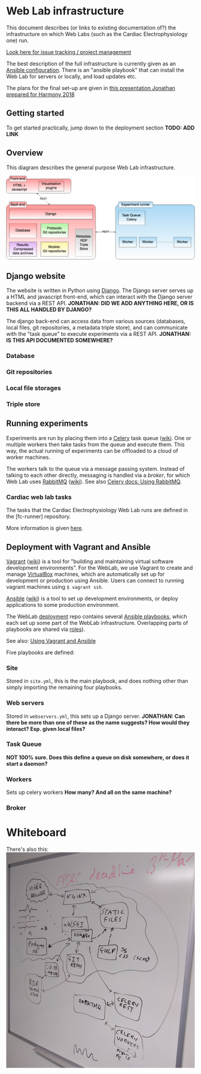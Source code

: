 # Web Lab infrastructure

This document describes (or links to existing documentation of?) the infrastructure on which Web Labs (such as the Cardiac Electrophysiology one) run.

[Look here for issue tracking / project management](https://github.com/ModellingWebLab/project_issues/issues)

The best description of the full infrastructure is currently given as an [Ansible configuration](https://github.com/ModellingWebLab/deployment). There is an "ansible playbook" that can install the Web Lab for servers or locally, and load updates etc.

The plans for the final set-up are given in [this presentation Jonathan prepared for Harmony 2018](https://github.com/ModellingWebLab/WLDocs/blob/master/doc/WL2%20technical%20detail.pdf)

## Getting started

To get started practically, jump down to the deployment section **TODO: ADD LINK**

## Overview

This diagram describes the general purpose Web Lab infrastructure.

![whiteboard with drawn overview](img/infra-1.png)

## Django website

The website is written in Python using [Django](https://docs.djangoproject.com/en/2.2/).
The Django server serves up a HTML and javascript front-end, which can interact with the Django server backend via a REST API.
**JONATHAN: DID WE ADD ANYTHING HERE, OR IS THIS ALL HANDLED BY DJANGO?**

The django back-end can access data from various sources (databases, local files, git repositories, a metadata triple store), and can communicate with the "task queue" to execute experiments via a REST API.
**JONATHAN: IS THIS API DOCUMENTED SOMEWHERE?**

### Database

### Git repositories

### Local file storages

### Triple store

## Running experiments

Experiments are run by placing them into a [Celery](http://docs.celeryproject.org/en/latest/index.html) task queue ([wiki](https://en.wikipedia.org/wiki/Celery_(software)).
One or multiple workers then take tasks from the queue and execute them.
This way, the actual running of experiments can be offloaded to a cloud of worker machines.

The workers talk to the queue via a message passing system.
Instead of talking to each other directly, messaging is handled via a *broker*, for which Web Lab uses [RabbitMQ](https://www.rabbitmq.com/documentation.html) ([wiki](https://en.wikipedia.org/wiki/RabbitMQ)).
See also [Celery docs: Using RabbitMQ](http://docs.celeryproject.org/en/latest/getting-started/brokers/rabbitmq.html).

### Cardiac web lab tasks

The tasks that the Cardiac Electrophysiology Web Lab runs are defined in the [fc-runner] repository.

More information is given [here](./infrastructure-cardiac.md).

## Deployment with Vagrant and Ansible

[Vagrant](https://www.vagrantup.com/docs/index.html) ([wiki](https://en.wikipedia.org/wiki/Vagrant_%28software%29)) is a tool for "building and maintaining virtual software development environments".
For the WebLab, we use Vagrant to create and manage [VirtualBox](https://en.wikipedia.org/wiki/VirtualBox) machines, which are automatically set up for development or production using Ansible.
Users can connect to running vagrant machines using ``$ vagrant ssh``.

[Ansible](https://docs.ansible.com/) ([wiki](https://en.wikipedia.org/wiki/Ansible_(software))) is a tool to set up development environments, or deploy applications to some production environment.

The WebLab [deployment](https://github.com/ModellingWebLab/deployment) repo contains several [Ansible playbooks](https://docs.ansible.com/ansible/latest/user_guide/playbooks_intro.html), which each set up some part of the WebLab infrastructure.
Overlapping parts of playbooks are shared via [roles](https://docs.ansible.com/ansible/latest/user_guide/playbooks_reuse_roles.html)).

See also: [Using Vagrant and Ansible](https://docs.ansible.com/ansible/latest/scenario_guides/guide_vagrant.html)

Five playbooks are defined:

### Site

Stored in `site.yml`, this is the main playbook, and does nothing other than simply importing the remaining four playbooks.

### Web servers

Stored in `webservers.yml`, this sets up a Django server.
**JONATHAN: Can there be more than one of these as the name suggests? How would they interact? Esp. given local files?**

### Task Queue

**NOT 100% sure. Does this define a queue on disk somewhere, or does it start a daemon?**

### Workers

Sets up celery workers **How many? And all on the same machine?**

### Broker

# Whiteboard

There's also this: ![this](img/infra-whiteboard.jpg)

